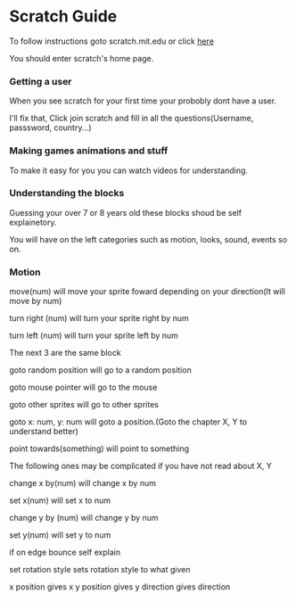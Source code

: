 
# Scratch Guide

To follow instructions goto scratch.mit.edu or click [here](https://scratch.mit.edu/)

You should enter scratch's home page.

### Getting a user

When you see scratch for your first time your probobly dont have a user.

I'll fix that, Click join scratch and fill in all the questions(Username, passsword, country...)

### Making games animations and stuff

To make it easy for you you can watch videos for understanding.

### Understanding the blocks

Guessing your over 7 or 8 years old these blocks shoud be self explainetory.

You will have on the left categories such as motion, looks, sound, events so on.

### Motion

move(num) will move your sprite foward depending on your direction(It will move by num)

turn right (num) will turn your sprite right by num

turn left (num) will turn your sprite left by num


The next 3 are the same block

goto random position    will go to  a random position

goto mouse pointer     will go to the mouse


goto other sprites      will go to other sprites

goto x: num, y: num   will goto a position.(Goto the chapter X, Y to understand better)

point towards(something) will point to something


The following ones may be complicated if you have not read about X, Y

change x by(num) will change x by num

set x(num) will set x to num

change y by (num) will change y by num

set y(num) will set y to num

if on edge bounce   self explain

set rotation style sets rotation style to what given

x position   gives x
y position   gives y
direction    gives direction